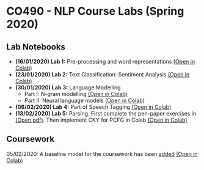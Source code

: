 # CO490 - NLP Course Labs (Spring 2020)

## Lab Notebooks

 - **(16/01/2020) Lab 1:** Pre-processing and word representations [(Open in Colab)](https://colab.research.google.com/github/ImperialNLP/NLPLabs/blob/master/lab01/preprocessing_and_embeddings.ipynb)
 - **(23/01/2020) Lab 2:** Text Classification: Sentiment Analysis [(Open in Colab)](https://colab.research.google.com/github/ImperialNLP/NLPLabs/blob/master/lab02/sentiment_classification.ipynb)
 - **(30/01/2020) Lab 3:** Language Modelling
   - Part I: N-gram modelling [(Open in Colab)](https://colab.research.google.com/github/ImperialNLP/NLPLabs/blob/master/lab03/ngram_lm.ipynb)
   - Part II: Neural language models [(Open in Colab)](https://colab.research.google.com/github/ImperialNLP/NLPLabs/blob/master/lab03/neural_lm.ipynb)
 - **(06/02/2020) Lab 4:** Part of Speech Tagging [(Open in Colab)](https://colab.research.google.com/github/ImperialNLP/NLPLabs/blob/master/lab04/POStagging.ipynb)
 - **(13/02/2020) Lab 5:** Parsing. First complete the pen-paper exercises in [(Open pdf)](https://github.com/ImperialNLP/NLPLabs/blob/master/lab05/lab05_ParsingLab_Questions.pdf). Then implement CKY for PCFG in Colab [(Open in Colab)](https://colab.research.google.com/github/ImperialNLP/NLPLabs/blob/master/lab04/POStagging.ipynb)

## Coursework

05/02/2020: A baseline model for the coursework has been [added](/coursework/baseline.ipynb) [(Open in Colab)](https://colab.research.google.com/github/ImperialNLP/NLPLabs/blob/master/coursework/baseline.ipynb)
